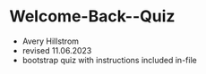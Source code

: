 # Welcome-Back--Quiz
+ Avery Hillstrom
+ revised 11.06.2023
+ bootstrap quiz with instructions included in-file
